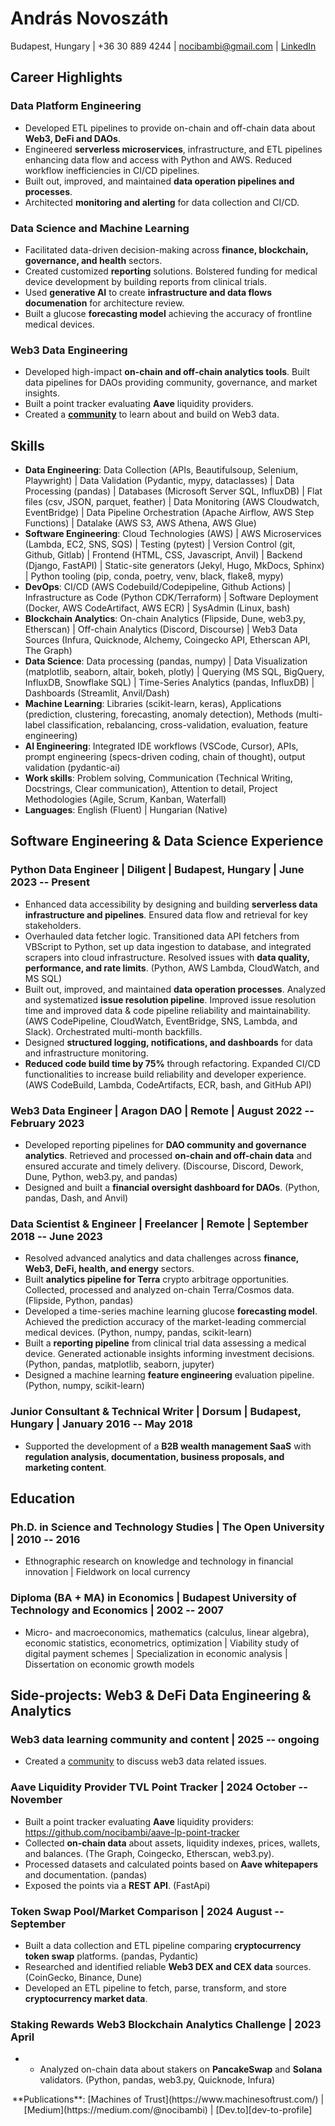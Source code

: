 <link rel="stylesheet" href="resume_styling.css">

# András Novoszáth

Budapest, Hungary | +36 30 889 4244 | <nocibambi@gmail.com> | [LinkedIn](https://www.linkedin.com/in/andrasnovoszath/)

## Career Highlights

### Data Platform Engineering

- Developed ETL pipelines to provide on-chain and off-chain data about **Web3, DeFi and DAOs**.
- Engineered **serverless microservices**, infrastructure, and ETL pipelines enhancing data flow and access with Python and AWS. Reduced workflow inefficiencies in CI/CD pipelines.
- Built out, improved, and maintained **data operation pipelines and processes**.
- Architected **monitoring and alerting** for data collection and CI/CD.

### Data Science and Machine Learning

- Facilitated data-driven decision-making across **finance, blockchain, governance, and health** sectors.
- Created customized **reporting** solutions. Bolstered funding for medical device development by building reports from clinical trials.
- Used **generative AI** to create **infrastructure and data flows documenation** for architecture review.
- Built a glucose **forecasting model** achieving the accuracy of frontline medical devices.

### Web3 Data Engineering

- Developed high-impact **on-chain and off-chain analytics tools**. Built data pipelines for DAOs providing community, governance, and market insights.
- Built a point tracker evaluating **Aave** liquidity providers.
- Created a **[community][data3]** to learn about and build on Web3 data.

## Skills

- **Data Engineering**: Data Collection (APIs, Beautifulsoup, Selenium, Playwright) | Data Validation (Pydantic, mypy, dataclasses) | Data Processing (pandas) | Databases (Microsoft Server SQL, InfluxDB) |  Flat files (csv, JSON, parquet, feather) | Data Monitoring (AWS Cloudwatch, EventBridge) | Data Pipeline Orchestration (Apache Airflow, AWS Step Functions) | Datalake (AWS S3, AWS Athena, AWS Glue)
- **Software Engineering**: Cloud Technologies (AWS) | AWS Microservices (Lambda, EC2, SNS, SQS) | Testing (pytest) | Version Control (git, Github, Gitlab) | Frontend (HTML, CSS, Javascript, Anvil) | Backend (Django, FastAPI) | Static-site generators (Jekyl, Hugo, MkDocs, Sphinx) | Python tooling (pip, conda, poetry, venv, black, flake8, mypy)
- **DevOps**: CI/CD (AWS Codebuild/Codepipeline, Github Actions) | Infrastructure as Code (Python CDK/Terraform) | Software Deployment (Docker, AWS CodeArtifact, AWS ECR) |  SysAdmin (Linux, bash)
- **Blockchain Analytics**: On-chain Analytics (Flipside, Dune, web3.py, Etherscan) | Off-chain Analytics (Discord, Discourse) | Web3 Data Sources (Infura, Quicknode, Alchemy, Coingecko API, Etherscan API, The Graph)
- **Data Science**: Data processing (pandas, numpy) | Data Visualization (matplotlib, seaborn, altair, bokeh, plotly) | Querying (MS SQL, BigQuery, InfluxDB, Snowflake SQL) | Time-Series Analytics (pandas, InfluxDB) | Dashboards (Streamlit, Anvil/Dash)
- **Machine Learning**: Libraries (scikit-learn, keras), Applications (prediction, clustering, forecasting,  anomaly detection), Methods (multi-label classification, rebalancing, cross-validation, evaluation, feature engineering)
- **AI Engineering**: Integrated IDE workflows (VSCode, Cursor), APIs, prompt engineering (specs-driven coding, chain of thought), output validation (pydantic-ai)
- **Work skills**: Problem solving, Communication (Technical Writing, Docstrings, Clear communication), Attention to detail, Project Methodologies (Agile, Scrum, Kanban, Waterfall)
- **Languages**: English (Fluent) | Hungarian (Native)

## Software Engineering & Data Science Experience

### Python Data Engineer | Diligent | Budapest, Hungary | June 2023 -- Present

- Enhanced data accessibility by designing and building **serverless data infrastructure and pipelines**. Ensured data flow and retrieval for key stakeholders.
- Overhauled data fetcher logic. Transitioned data API fetchers from VBScript to Python, set up data ingestion to database, and integrated scrapers into cloud infrastructure. Resolved issues with **data quality, performance, and rate limits**. (Python, AWS Lambda, CloudWatch, and MS SQL)
- Built out, improved, and maintained **data operation processes**. Analyzed and systematized **issue resolution pipeline**. Improved issue resolution time and improved data & code pipeline reliability and maintainability. (AWS CodePipeline, CloudWatch, EventBridge, SNS, Lambda, and Slack). Orchestrated multi-month backfills.
- Designed **structured logging, notifications, and dashboards** for data and infrastructure monitoring.
- **Reduced code build time by 75%** through refactoring. Expanded CI/CD functionalities to increase build reliability and developer experience. (AWS CodeBuild, Lambda, CodeArtifacts, ECR, bash, and GitHub API)

### Web3 Data Engineer | Aragon DAO | Remote | August 2022 -- February 2023

- Developed reporting pipelines for **DAO community and governance analytics**. Retrieved and processed **on-chain and off-chain data** and ensured accurate and timely delivery. (Discourse, Discord, Dework, Dune, Python, web3.py, and pandas)
- Designed and built a **financial oversight dashboard for DAOs**. (Python, pandas, Dash, and Anvil)

### Data Scientist & Engineer | Freelancer | Remote | September 2018 -- June 2023

- Resolved advanced analytics and data challenges across **finance, Web3, DeFi, health, and energy** sectors.
- Built **analytics pipeline for Terra** crypto arbitrage opportunities. Collected, processed and analyzed on-chain Terra/Cosmos data. (Flipside, Python, pandas)
- Developed a time-series machine learning glucose **forecasting model**. Achieved the prediction accuracy of the market-leading commercial medical devices. (Python, numpy, pandas, scikit-learn)
- Built a **reporting pipeline** from clinical trial data assessing a medical device. Generated actionable insights informing investment decisions. (Python, pandas, matplotlib, seaborn, jupyter)
- Designed a machine learning **feature engineering** evaluation pipeline. (Python, numpy, scikit-learn)

### Junior Consultant & Technical Writer | Dorsum | Budapest, Hungary | January 2016 -- May 2018

- Supported the development of a **B2B wealth management SaaS** with **regulation analysis, documentation, business proposals, and marketing content**.

## Education

### Ph.D. in Science and Technology Studies | The Open University | 2010 -- 2016

- Ethnographic research on knowledge and technology in financial innovation | Fieldwork on local currency

### Diploma (BA + MA) in Economics | Budapest University of Technology and Economics | 2002 -- 2007

- Micro- and macroeconomics, mathematics (calculus, linear algebra), economic statistics, econometrics, optimization | Viability study of digital payment schemes | Specialization in economic analysis | Dissertation on economic growth models

## Side-projects: Web3 & DeFi Data Engineering & Analytics

### Web3 data learning community and content | 2025 -- ongoing

- Created a [community][data3] to discuss web3 data related issues.

### Aave Liquidity Provider TVL Point Tracker | 2024 October -- November

- Built a point tracker evaluating **Aave** liquidity providers: <https://github.com/nocibambi/aave-lp-point-tracker>
- Collected **on-chain data** about assets, liquidity indexes, prices, wallets, and balances. (The Graph, Coingecko, Etherscan, web3.py).
- Processed datasets and calculated points based on **Aave whitepapers** and documentation. (pandas)
- Exposed the points via a **REST API**. (FastApi)

### Token Swap Pool/Market Comparison | 2024 August -- September

- Built a data collection and ETL pipeline comparing **cryptocurrency token swap** platforms. (pandas, Pydantic)
- Researched and identified reliable **Web3 DEX and CEX data** sources. (CoinGecko, Binance, Dune)
- Developed an ETL pipeline to fetch, parse, transform, and store **cryptocurrency market data**.

### Staking Rewards Web3 Blockchain Analytics Challenge | 2023 April

- - Analyzed on-chain data about stakers on **PancakeSwap** and **Solana** validators. (Python, pandas, web3.py, Quicknode, Infura)

<p align="center">**Publications**: [Machines of Trust](https://www.machinesoftrust.com/) | [Medium](https://medium.com/@nocibambi) | [Dev.to][dev-to-profile]</p>

<!-- References -->

[data3]: https://skool.com/data3

[dev-to-profile]: https://dev.to/nocibambi
